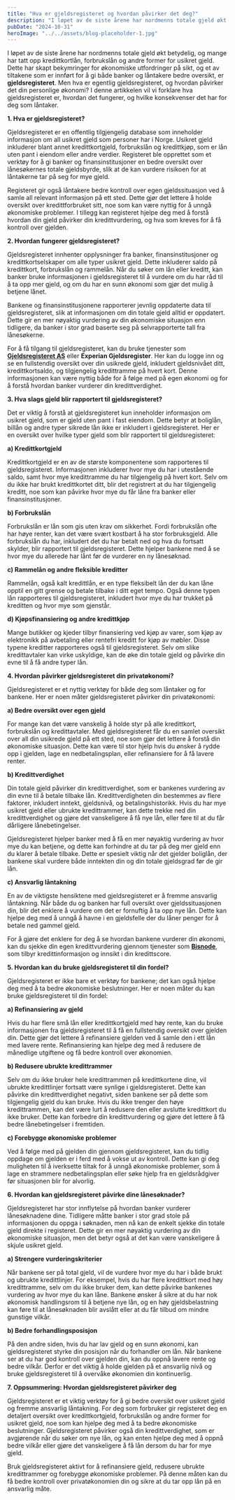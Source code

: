 ```yaml
---
title: "Hva er gjeldsregisteret og hvordan påvirker det deg?"
description: "I løpet av de siste årene har nordmenns totale gjeld økt betydelig, og mange har tatt opp kredittkortlån, forbrukslån og andre former for usikret gjeld. Dette har skapt bekymringer for økonomiske utfordringer på sikt, og et av tiltakene som er innført for å gi både banker og låntakere bedre oversikt, er gjeldsregisteret. Men hva er &#8230; Read more"
pubDate: "2024-10-31"
heroImage: "../../assets/blog-placeholder-1.jpg"
---
```


I løpet av de siste årene har nordmenns totale gjeld økt betydelig, og mange har tatt opp kredittkortlån, forbrukslån og andre former for usikret gjeld. Dette har skapt bekymringer for økonomiske utfordringer på sikt, og et av tiltakene som er innført for å gi både banker og låntakere bedre oversikt, er **gjeldsregisteret**. Men hva er egentlig gjeldsregisteret, og hvordan påvirker det din personlige økonomi? I denne artikkelen vil vi forklare hva gjeldsregisteret er, hvordan det fungerer, og hvilke konsekvenser det har for deg som låntaker.

**1. Hva er gjeldsregisteret?**

Gjeldsregisteret er en offentlig tilgjengelig database som inneholder informasjon om all usikret gjeld som personer har i Norge. Usikret gjeld inkluderer blant annet kredittkortgjeld, forbrukslån og kredittkjøp, som er lån uten pant i eiendom eller andre verdier. Registeret ble opprettet som et verktøy for å gi banker og finansinstitusjoner en bedre oversikt over lånesøkernes totale gjeldsbyrde, slik at de kan vurdere risikoen for at låntakerne tar på seg for mye gjeld.

Registeret gir også låntakere bedre kontroll over egen gjeldssituasjon ved å samle all relevant informasjon på ett sted. Dette gjør det lettere å holde oversikt over kredittforbruket sitt, noe som kan være nyttig for å unngå økonomiske problemer. I tillegg kan registeret hjelpe deg med å forstå hvordan din gjeld påvirker din kredittvurdering, og hva som kreves for å få kontroll over gjelden.

**2. Hvordan fungerer gjeldsregisteret?**

Gjeldsregisteret innhenter opplysninger fra banker, finansinstitusjoner og kredittkortselskaper om alle typer usikret gjeld. Dette inkluderer saldo på kredittkort, forbrukslån og rammelån. Når du søker om lån eller kreditt, kan banker bruke informasjonen i gjeldsregisteret til å vurdere om du har råd til å ta opp mer gjeld, og om du har en sunn økonomi som gjør det mulig å betjene lånet.

Bankene og finansinstitusjonene rapporterer jevnlig oppdaterte data til gjeldsregisteret, slik at informasjonen om din totale gjeld alltid er oppdatert. Dette gir en mer nøyaktig vurdering av din økonomiske situasjon enn tidligere, da banker i stor grad baserte seg på selvrapporterte tall fra lånesøkerne.

For å få tilgang til gjeldsregisteret, kan du bruke tjenester som **[Gjeldsregisteret AS](https://www.gjeldsregisteret.com)** eller **Experian Gjeldsregister**. Her kan du logge inn og se en fullstendig oversikt over din usikrede gjeld, inkludert gjeldsnivået ditt, kredittkortsaldo, og tilgjengelig kredittramme på hvert kort. Denne informasjonen kan være nyttig både for å følge med på egen økonomi og for å forstå hvordan banker vurderer din kredittverdighet.

**3. Hva slags gjeld blir rapportert til gjeldsregisteret?**

Det er viktig å forstå at gjeldsregisteret kun inneholder informasjon om usikret gjeld, som er gjeld uten pant i fast eiendom. Dette betyr at boliglån, billån og andre typer sikrede lån ikke er inkludert i gjeldsregisteret. Her er en oversikt over hvilke typer gjeld som blir rapportert til gjeldsregisteret:

**a) Kredittkortgjeld**

Kredittkortgjeld er en av de største komponentene som rapporteres til gjeldsregisteret. Informasjonen inkluderer hvor mye du har i utestående saldo, samt hvor mye kredittramme du har tilgjengelig på hvert kort. Selv om du ikke har brukt kredittkortet ditt, blir det registrert at du har tilgjengelig kreditt, noe som kan påvirke hvor mye du får låne fra banker eller finansinstitusjoner.

**b) Forbrukslån**

Forbrukslån er lån som gis uten krav om sikkerhet. Fordi forbrukslån ofte har høye renter, kan det være svært kostbart å ha stor forbruksgjeld. Alle forbrukslån du har, inkludert det du har betalt ned og hva du fortsatt skylder, blir rapportert til gjeldsregisteret. Dette hjelper bankene med å se hvor mye du allerede har lånt før de vurderer en ny lånesøknad.

**c) Rammelån og andre fleksible kreditter**

Rammelån, også kalt kredittlån, er en type fleksibelt lån der du kan låne opptil en gitt grense og betale tilbake i ditt eget tempo. Også denne typen lån rapporteres til gjeldsregisteret, inkludert hvor mye du har trukket på kreditten og hvor mye som gjenstår.

**d) Kjøpsfinansiering og andre kredittkjøp**

Mange butikker og kjeder tilbyr finansiering ved kjøp av varer, som kjøp av elektronikk på avbetaling eller rentefri kreditt for kjøp av møbler. Disse typene kreditter rapporteres også til gjeldsregisteret. Selv om slike kredittavtaler kan virke uskyldige, kan de øke din totale gjeld og påvirke din evne til å få andre typer lån.

**4. Hvordan påvirker gjeldsregisteret din privatøkonomi?**

Gjeldsregisteret er et nyttig verktøy for både deg som låntaker og for bankene. Her er noen måter gjeldsregisteret påvirker din privatøkonomi:

**a) Bedre oversikt over egen gjeld**

For mange kan det være vanskelig å holde styr på alle kredittkort, forbrukslån og kredittavtaler. Med gjeldsregisteret får du en samlet oversikt over all din usikrede gjeld på ett sted, noe som gjør det lettere å forstå din økonomiske situasjon. Dette kan være til stor hjelp hvis du ønsker å rydde opp i gjelden, lage en nedbetalingsplan, eller refinansiere for å få lavere renter.

**b) Kredittverdighet**

Din totale gjeld påvirker din kredittverdighet, som er bankenes vurdering av din evne til å betale tilbake lån. Kredittverdigheten din bestemmes av flere faktorer, inkludert inntekt, gjeldsnivå, og betalingshistorikk. Hvis du har mye usikret gjeld eller ubrukte kredittrammer, kan dette trekke ned din kredittverdighet og gjøre det vanskeligere å få nye lån, eller føre til at du får dårligere lånebetingelser.

Gjeldsregisteret hjelper banker med å få en mer nøyaktig vurdering av hvor mye du kan betjene, og dette kan forhindre at du tar på deg mer gjeld enn du klarer å betale tilbake. Dette er spesielt viktig når det gjelder boliglån, der bankene skal vurdere både inntekten din og din totale gjeldsgrad før de gir lån.

**c) Ansvarlig låntakning**

En av de viktigste hensiktene med gjeldsregisteret er å fremme ansvarlig låntakning. Når både du og banken har full oversikt over gjeldssituasjonen din, blir det enklere å vurdere om det er fornuftig å ta opp nye lån. Dette kan hjelpe deg med å unngå å havne i en gjeldsfelle der du låner penger for å betale ned gammel gjeld.

For å gjøre det enklere for deg å se hvordan bankene vurderer din økonomi, kan du sjekke din egen kredittvurdering gjennom tjenester som **[Bisnode](https://www.bisnode.no)**, som tilbyr kredittinformasjon og innsikt i din kredittscore.

**5. Hvordan kan du bruke gjeldsregisteret til din fordel?**

Gjeldsregisteret er ikke bare et verktøy for bankene; det kan også hjelpe deg med å ta bedre økonomiske beslutninger. Her er noen måter du kan bruke gjeldsregisteret til din fordel:

**a) Refinansiering av gjeld**

Hvis du har flere små lån eller kredittkortgjeld med høy rente, kan du bruke informasjonen fra gjeldsregisteret til å få en fullstendig oversikt over gjelden din. Dette gjør det lettere å refinansiere gjelden ved å samle den i ett lån med lavere rente. Refinansiering kan hjelpe deg med å redusere de månedlige utgiftene og få bedre kontroll over økonomien.

**b) Redusere ubrukte kredittrammer**

Selv om du ikke bruker hele kredittrammen på kredittkortene dine, vil ubrukte kredittlinjer fortsatt være synlige i gjeldsregisteret. Dette kan påvirke din kredittverdighet negativt, siden bankene ser på dette som tilgjengelig gjeld du kan bruke. Hvis du ikke trenger den høye kredittrammen, kan det være lurt å redusere den eller avslutte kredittkort du ikke bruker. Dette kan forbedre din kredittvurdering og gjøre det lettere å få bedre lånebetingelser i fremtiden.

**c) Forebygge økonomiske problemer**

Ved å følge med på gjelden din gjennom gjeldsregisteret, kan du tidlig oppdage om gjelden er i ferd med å vokse ut av kontroll. Dette kan gi deg muligheten til å iverksette tiltak for å unngå økonomiske problemer, som å lage en strammere nedbetalingsplan eller søke hjelp fra en gjeldsrådgiver før situasjonen blir for alvorlig.

**6. Hvordan kan gjeldsregisteret påvirke dine lånesøknader?**

Gjeldsregisteret har stor innflytelse på hvordan banker vurderer lånesøknadene dine. Tidligere måtte banker i stor grad stole på informasjonen du oppga i søknaden, men nå kan de enkelt sjekke din totale gjeld direkte i registeret. Dette gir en mer nøyaktig vurdering av din økonomiske situasjon, men det betyr også at det kan være vanskeligere å skjule usikret gjeld.

**a) Strengere vurderingskriterier**

Når bankene ser på total gjeld, vil de vurdere hvor mye du har i både brukt og ubrukte kredittlinjer. For eksempel, hvis du har flere kredittkort med høy kredittramme, selv om du ikke bruker dem, kan dette påvirke bankenes vurdering av hvor mye du kan låne. Bankene ønsker å sikre at du har nok økonomisk handlingsrom til å betjene nye lån, og en høy gjeldsbelastning kan føre til at lånesøknaden blir avslått eller at du får tilbud om mindre gunstige vilkår.

**b) Bedre forhandlingsposisjon**

På den andre siden, hvis du har lav gjeld og en sunn økonomi, kan gjeldsregisteret styrke din posisjon når du forhandler om lån. Når bankene ser at du har god kontroll over gjelden din, kan du oppnå lavere rente og bedre vilkår. Derfor er det viktig å holde gjelden på et ansvarlig nivå og bruke gjeldsregisteret til å overvåke økonomien din kontinuerlig.

**7. Oppsummering: Hvordan gjeldsregisteret påvirker deg**

Gjeldsregisteret er et viktig verktøy for å gi bedre oversikt over usikret gjeld og fremme ansvarlig låntakning. For deg som forbruker gir registeret deg en detaljert oversikt over kredittkortgjeld, forbrukslån og andre former for usikret gjeld, noe som kan hjelpe deg med å ta bedre økonomiske beslutninger. Gjeldsregisteret påvirker også din kredittverdighet, som er avgjørende når du søker om nye lån, og kan enten hjelpe deg med å oppnå bedre vilkår eller gjøre det vanskeligere å få lån dersom du har for mye gjeld.

Bruk gjeldsregisteret aktivt for å refinansiere gjeld, redusere ubrukte kredittrammer og forebygge økonomiske problemer. På denne måten kan du få bedre kontroll over privatøkonomien din og sikre at du tar opp lån på en ansvarlig måte.